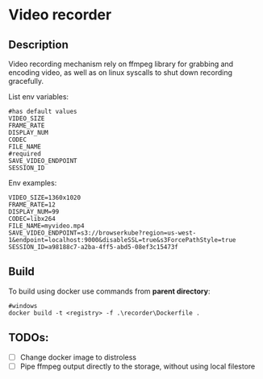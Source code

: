 # Video recorder

## Description
Video recording mechanism rely on ffmpeg library for grabbing and encoding video, as well as on linux syscalls to shut down recording gracefully.

List env variables:
```
#has default values
VIDEO_SIZE
FRAME_RATE
DISPLAY_NUM
CODEC
FILE_NAME
#required
SAVE_VIDEO_ENDPOINT
SESSION_ID
```
Env examples:
```
VIDEO_SIZE=1360x1020
FRAME_RATE=12
DISPLAY_NUM=99
CODEC=libx264
FILE_NAME=myvideo.mp4
SAVE_VIDEO_ENDPOINT=s3://browserkube?region=us-west-1&endpoint=localhost:9000&disableSSL=true&s3ForcePathStyle=true
SESSION_ID=a98188c7-a2ba-4ff5-abd5-08ef3c15473f
```

## Build
To build using docker use commands from **parent directory**: 
```
#windows
docker build -t <registry> -f .\recorder\Dockerfile .

```


## TODOs:
- [ ] Change docker image to distroless
- [ ] Pipe ffmpeg output directly to the storage, without using local filestore